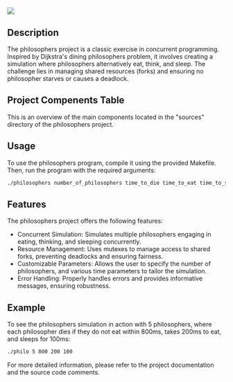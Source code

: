##
<h1><img src="https://github.com/ayogun/42-project-badges/blob/main/covers/cover-philosophers.png?raw=true"</h1>

## Description
The philosophers project is a classic exercise in concurrent programming. Inspired by Dijkstra's dining philosophers problem, it involves creating a simulation where philosophers alternatively eat, think, and sleep. The challenge lies in managing shared resources (forks) and ensuring no philosopher starves or causes a deadlock.

## Project Compenents Table
This is an overview of the main components located in the "sources" directory of the philosophers project.

## Usage
To use the philosophers program, compile it using the provided Makefile. Then, run the program with the required arguments:
```bash
./philosophers number_of_philosophers time_to_die time_to_eat time_to_sleep [number_of_times_each_philosopher_must_eat]
```
## Features
The philosophers project offers the following features:
- Concurrent Simulation: Simulates multiple philosophers engaging in eating, thinking, and sleeping concurrently.
- Resource Management: Uses mutexes to manage access to shared forks, preventing deadlocks and ensuring fairness.
- Customizable Parameters: Allows the user to specify the number of philosophers, and various time parameters to tailor the simulation.
- Error Handling: Properly handles errors and provides informative messages, ensuring robustness.
## Example
To see the philosophers simulation in action with 5 philosophers, where each philosopher dies if they do not eat within 800ms, takes 200ms to eat, and sleeps for 100ms:
```bash
./philo 5 800 200 100
```
For more detailed information, please refer to the project documentation and the source code comments.
